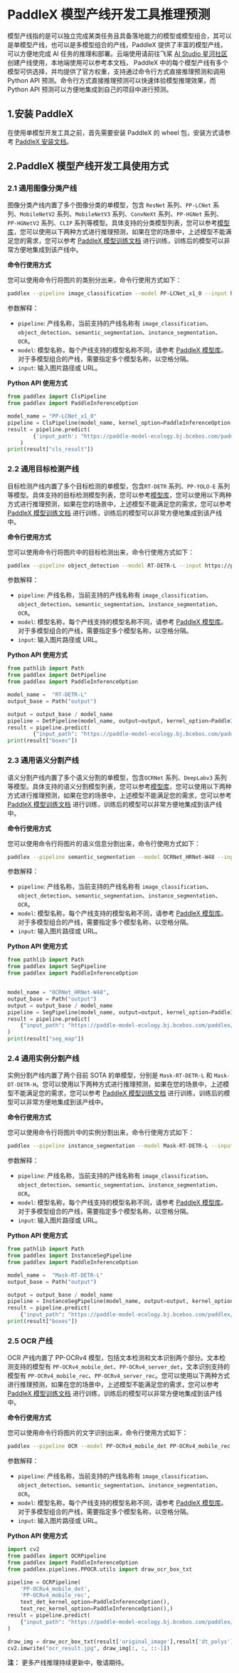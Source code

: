 # PaddleX 模型产线开发工具推理预测

模型产线指的是可以独立完成某类任务且具备落地能力的模型或模型组合，其可以是单模型产线，也可以是多模型组合的产线，PaddleX 提供了丰富的模型产线，可以方便地完成 AI 任务的推理和部署。云端使用请前往飞桨 [AI Studio 星河社区](https://aistudio.baidu.com/pipeline/mine)创建产线使用，本地端使用可以参考本文档， PaddleX 中的每个模型产线有多个模型可供选择，并均提供了官方权重，支持通过命令行方式直接推理预测和调用 Python API 预测。命令行方式直接推理预测可以快速体验模型推理效果，而 Python API 预测可以方便地集成到自己的项目中进行预测。

## 1.安装 PaddleX
在使用单模型开发工具之前，首先需要安装 PaddleX 的 wheel 包，安装方式请参考 [PaddleX 安装文档](../INSTALL.md)。

## 2.PaddleX 模型产线开发工具使用方式

### 2.1 通用图像分类产线
图像分类产线内置了多个图像分类的单模型，包含 `ResNet` 系列、`PP-LCNet` 系列、`MobileNetV2` 系列、`MobileNetV3` 系列、`ConvNeXt` 系列、`PP-HGNet` 系列、`PP-HGNetV2` 系列、`CLIP` 系列等模型。具体支持的分类模型列表，您可以参考[模型库](../models/support_model_list.md)，您可以使用以下两种方式进行推理预测，如果在您的场景中，上述模型不能满足您的需求，您可以参考 [PaddleX 模型训练文档](../base/README.md) 进行训练，训练后的模型可以非常方便地集成到该产线中。

**命令行使用方式**

您可以使用命令行将图片的类别分出来，命令行使用方式如下：

```bash
paddlex --pipeline image_classification --model PP-LCNet_x1_0 --input https://paddle-model-ecology.bj.bcebos.com/paddlex/imgs/demo_image/general_image_classification_001.jpg
```
参数解释：
- `pipeline`: 产线名称，当前支持的产线名称有 `image_classification`、`object_detection`、`semantic_segmentation`、`instance_segmentation`、`OCR`。
- `model`: 模型名称，每个产线支持的模型名称不同，请参考 [PaddleX 模型库](../models/support_model_list.md)。对于多模型组合的产线，需要指定多个模型名称，以空格分隔。
- `input`: 输入图片路径或 URL。


**Python API 使用方式**


```python
from paddlex import ClsPipeline
from paddlex import PaddleInferenceOption

model_name = "PP-LCNet_x1_0"
pipeline = ClsPipeline(model_name, kernel_option=PaddleInferenceOption())
result = pipeline.predict(
        {'input_path': "https://paddle-model-ecology.bj.bcebos.com/paddlex/imgs/demo_image/general_image_classification_001.jpg"}
    )
print(result["cls_result"])
```  


### 2.2 通用目标检测产线


目标检测产线内置了多个目标检测的单模型，包含`RT-DETR` 系列、`PP-YOLO-E` 系列等模型。具体支持的目标检测模型列表，您可以参考[模型库](../models/support_model_list.md)，您可以使用以下两种方式进行推理预测，如果在您的场景中，上述模型不能满足您的需求，您可以参考 [PaddleX 模型训练文档](../base/README.md) 进行训练，训练后的模型可以非常方便地集成到该产线中。

**命令行使用方式**

您可以使用命令行将图片中的目标检测出来，命令行使用方式如下：

```bash
paddlex --pipeline object_detection --model RT-DETR-L --input https://paddle-model-ecology.bj.bcebos.com/paddlex/imgs/demo_image/general_object_detection_002.png

```
参数解释：
- `pipeline`: 产线名称，当前支持的产线名称有 `image_classification`、`object_detection`、`semantic_segmentation`、`instance_segmentation`、`OCR`。
- `model`: 模型名称，每个产线支持的模型名称不同，请参考 [PaddleX 模型库](../models/support_model_list.md)。对于多模型组合的产线，需要指定多个模型名称，以空格分隔。
- `input`: 输入图片路径或 URL。

**Python API 使用方式**

```python
from pathlib import Path
from paddlex import DetPipeline
from paddlex import PaddleInferenceOption

model_name =  "RT-DETR-L"
output_base = Path("output")

output = output_base / model_name
pipeline = DetPipeline(model_name, output=output, kernel_option=PaddleInferenceOption())
result = pipeline.predict(
        {"input_path": "https://paddle-model-ecology.bj.bcebos.com/paddlex/imgs/demo_image/general_object_detection_002.png"})
print(result["boxes"])

```


### 2.3 通用语义分割产线


语义分割产线内置了多个语义分割的单模型，包含`OCRNet` 系列、`DeepLabv3` 系列等模型。具体支持的语义分割模型列表，您可以参考[模型库](../models/support_model_list.md)，您可以使用以下两种方式进行推理预测，如果在您的场景中，上述模型不能满足您的需求，您可以参考 [PaddleX 模型训练文档](../base/README.md) 进行训练，训练后的模型可以非常方便地集成到该产线中。

**命令行使用方式**

您可以使用命令行将图片的语义信息分割出来，命令行使用方式如下：

```bash
paddlex --pipeline semantic_segmentation --model OCRNet_HRNet-W48 --input https://paddle-model-ecology.bj.bcebos.com/paddlex/imgs/demo_image/general_semantic_segmentation_002.png

```
参数解释：
- `pipeline`: 产线名称，当前支持的产线名称有 `image_classification`、`object_detection`、`semantic_segmentation`、`instance_segmentation`、`OCR`。
- `model`: 模型名称，每个产线支持的模型名称不同，请参考 [PaddleX 模型库](../models/support_model_list.md)。对于多模型组合的产线，需要指定多个模型名称，以空格分隔。
- `input`: 输入图片路径或 URL。

**Python API 使用方式**

```python
from pathlib import Path
from paddlex import SegPipeline
from paddlex import PaddleInferenceOption


model_name = "OCRNet_HRNet-W48",
output_base = Path("output")
output = output_base / model_name
pipeline = SegPipeline(model_name, output=output, kernel_option=PaddleInferenceOption())
result = pipeline.predict(
    {"input_path": "https://paddle-model-ecology.bj.bcebos.com/paddlex/imgs/demo_image/general_semantic_segmentation_002.png"}
)
print(result["seg_map"])

```

### 2.4 通用实例分割产线


实例分割产线内置了两个目前 SOTA 的单模型，分别是 `Mask-RT-DETR-L` 和 `Mask-DT-DETR-H`。您可以使用以下两种方式进行推理预测，如果在您的场景中，上述模型不能满足您的需求，您可以参考 [PaddleX 模型训练文档](../base/README.md) 进行训练，训练后的模型可以非常方便地集成到该产线中。

**命令行使用方式**

您可以使用命令行将图片中的实例分割出来，命令行使用方式如下：

```bash
paddlex --pipeline instance_segmentation --model Mask-RT-DETR-L --input https://paddle-model-ecology.bj.bcebos.com/paddlex/imgs/demo_image/general_instance_segmentation_004.png

```
参数解释：
- `pipeline`: 产线名称，当前支持的产线名称有 `image_classification`、`object_detection`、`semantic_segmentation`、`instance_segmentation`、`OCR`。
- `model`: 模型名称，每个产线支持的模型名称不同，请参考 [PaddleX 模型库](../models/support_model_list.md)。对于多模型组合的产线，需要指定多个模型名称，以空格分隔。
- `input`: 输入图片路径或 URL。

**Python API 使用方式**

```python
from pathlib import Path
from paddlex import InstanceSegPipeline
from paddlex import PaddleInferenceOption

model_name =  "Mask-RT-DETR-L"
output_base = Path("output")

output = output_base / model_name
pipeline = InstanceSegPipeline(model_name, output=output, kernel_option=PaddleInferenceOption())
result = pipeline.predict(
    {"input_path": "https://paddle-model-ecology.bj.bcebos.com/paddlex/imgs/demo_image/general_instance_segmentation_004.png"})
print(result["boxes"])

```

### 2.5 OCR 产线
OCR 产线内置了 PP-OCRv4 模型，包括文本检测和文本识别两个部分。文本检测支持的模型有 `PP-OCRv4_mobile_det`、`PP-OCRv4_server_det`，文本识别支持的模型有 `PP-OCRv4_mobile_rec`、`PP-OCRv4_server_rec`。您可以使用以下两种方式进行推理预测，如果在您的场景中，上述模型不能满足您的需求，您可以参考 [PaddleX 模型训练文档](../base/README.md) 进行训练，训练后的模型可以非常方便地集成到该产线中。


**命令行使用方式**

您可以使用命令行将图片的文字识别出来，命令行使用方式如下：

```bash
paddlex --pipeline OCR --model PP-OCRv4_mobile_det PP-OCRv4_mobile_rec --input https://paddle-model-ecology.bj.bcebos.com/paddlex/imgs/demo_image/general_ocr_002.png
```
参数解释：
- `pipeline`: 产线名称，当前支持的产线名称有 `image_classification`、`object_detection`、`semantic_segmentation`、`instance_segmentation`、`OCR`。
- `model`: 模型名称，每个产线支持的模型名称不同，请参考 [PaddleX 模型库](../models/support_model_list.md)。对于多模型组合的产线，需要指定多个模型名称，以空格分隔。
- `input`: 输入图片路径或 URL。
</details>

**Python API 使用方式**

```python
import cv2
from paddlex import OCRPipeline
from paddlex import PaddleInferenceOption
from paddlex.pipelines.PPOCR.utils import draw_ocr_box_txt

pipeline = OCRPipeline(
    'PP-OCRv4_mobile_det',
    'PP-OCRv4_mobile_rec',
    text_det_kernel_option=PaddleInferenceOption(),
    text_rec_kernel_option=PaddleInferenceOption(),)
result = pipeline.predict(
    {"input_path": "https://paddle-model-ecology.bj.bcebos.com/paddlex/imgs/demo_image/general_ocr_002.png"},
)

draw_img = draw_ocr_box_txt(result['original_image'],result['dt_polys'], result["rec_text"])
cv2.imwrite("ocr_result.jpg", draw_img[:, :, ::-1])
```

**注：** 更多产线推理持续更新中，敬请期待。
